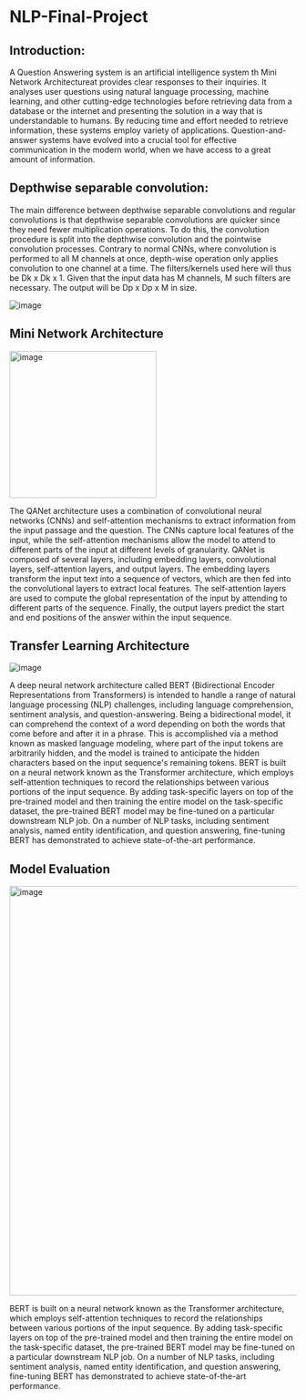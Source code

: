 # NLP-Final-Project
## Introduction:
A Question Answering system is an artificial intelligence system th
Mini Network Architectureat provides clear responses to their
inquiries. It analyses user questions using natural language processing, machine learning, and other
cutting-edge technologies before retrieving data from a database or the internet and presenting the
solution in a way that is understandable to humans. By reducing time and effort needed to retrieve
information, these systems employ variety of applications. Question-and-answer systems have evolved
into a crucial tool for effective communication in the modern world, when we have access to a great
amount of information. 

## Depthwise separable convolution:
The main difference between depthwise separable convolutions and regular convolutions is that
depthwise separable convolutions are quicker since they need fewer multiplication operations. To do this,
the convolution procedure is split into the depthwise convolution and the pointwise convolution
processes.
Contrary to normal CNNs, where convolution is performed to all M channels at once, depth-wise
operation only applies convolution to one channel at a time. The filters/kernels used here will thus be Dk
x Dk x 1. Given that the input data has M channels, M such filters are necessary. The output will be Dp x
Dp x M in size. 

![image](https://github.com/likhith31/NLP-Final-Project/assets/68466905/0270b04c-d841-4ba8-b2f0-fffec7c52b0d)

## Mini Network Architecture

<img width="258" alt="image" src="https://github.com/likhith31/NLP-Final-Project/assets/68466905/6adb8b95-82d8-43c3-9e7e-f8f0d0f1f591">

The QANet architecture uses a combination of convolutional neural networks (CNNs) and self-attention
mechanisms to extract information from the input passage and the question. The CNNs capture local
features of the input, while the self-attention mechanisms allow the model to attend to different parts of
the input at different levels of granularity.
QANet is composed of several layers, including embedding layers, convolutional layers, self-attention
layers, and output layers. The embedding layers transform the input text into a sequence of vectors, which
are then fed into the convolutional layers to extract local features. The self-attention layers are used to
compute the global representation of the input by attending to different parts of the sequence. Finally,
the output layers predict the start and end positions of the answer within the input sequence. 

## Transfer Learning Architecture
![image](https://github.com/likhith31/NLP-Final-Project/assets/68466905/4516461e-e0d0-440b-a786-d1ca4a053a46)

A deep neural network architecture called BERT (Bidirectional Encoder Representations from Transformers) is intended to handle a range of natural language processing (NLP) challenges, including language comprehension, sentiment analysis, and question-answering. Being a bidirectional model, it can comprehend the context of a word depending on both the words that come before and after it in a phrase. This is accomplished via a method known as masked language modeling, where part of the input tokens are arbitrarily hidden, and the model is trained to anticipate the hidden characters based on the input sequence's remaining tokens.
BERT is built on a neural network known as the Transformer architecture, which employs self-attention techniques to record the relationships between various portions of the input sequence. By adding task-specific layers on top of the pre-trained model and then training the entire model on the task-specific dataset, the pre-trained BERT model may be fine-tuned on a particular downstream NLP job. On a number of NLP tasks, including sentiment analysis, named entity identification, and question answering, fine-tuning BERT has demonstrated to achieve state-of-the-art performance.

## Model Evaluation
<img width="719" alt="image" src="https://github.com/likhith31/NLP-Final-Project/assets/68466905/8077bc02-fb0a-4e20-af1e-c68e8e11b139">

BERT is built on a neural network known as the Transformer architecture, which employs self-attention techniques to record the relationships between various portions of the input sequence. By adding task-specific layers on top of the pre-trained model and then training the entire model on the task-specific dataset, the pre-trained BERT model may be fine-tuned on a particular downstream NLP job. On a number of NLP tasks, including sentiment analysis, named entity identification, and question answering, fine-tuning BERT has demonstrated to achieve state-of-the-art performance.
